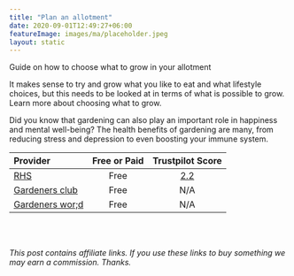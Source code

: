 ```yaml
---
title: "Plan an allotment"
date: 2020-09-01T12:49:27+06:00
featureImage: images/ma/placeholder.jpeg
layout: static
---
```


Guide on how to choose what to grow in your allotment

It makes sense to try and grow what you like to eat and what lifestyle choices, but this needs to be looked at in terms of what is possible to grow. Learn more about choosing what to grow.

Did you know that gardening can also play an important role in happiness and mental well-being? The health benefits of gardening are many, from reducing stress and depression to even boosting your immune system.

| Provider      | Free or Paid  |  Trustpilot Score  |
| :-----------          | :--------------:      |  :--------------:         |
| [RHS](https://www.rhs.org.uk/Advice/Beginners-Guide/Allotment-basics/Choose-your-crops) | Free | [2.2](https://uk.trustpilot.com/review/rhs.org.uk) | 
| [Gardeners club](https://www.gardeners-club.co.uk/) | Free | N/A
| [Gardeners wor;d](https://www.gardenersworld.com/how-to/grow-plants/allotment-year-planner/) | Free | N/A
  

<br/><br/>

*This post contains affiliate links. If you use these links to buy something we may
earn a commission. Thanks.*







